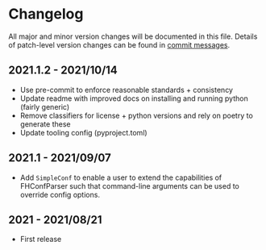 # Changelog
All major and minor version changes will be documented in this file. Details of
patch-level version changes can be found in [commit messages](../../commits/master).

## 2021.1.2 - 2021/10/14

- Use pre-commit to enforce reasonable standards + consistency
- Update readme with improved docs on installing and running python (fairly generic)
- Remove classifiers for license + python versions and rely on poetry to generate these
- Update tooling config (pyproject.toml)

## 2021.1 - 2021/09/07

- Add `SimpleConf` to enable a user to extend the capabilities of FHConfParser
  such that command-line arguments can be used to override config options.

## 2021 - 2021/08/21

- First release

